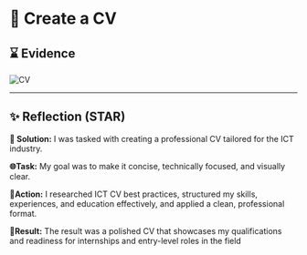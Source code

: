 # 🧳 Create a CV 

## ⌛ Evidence 

![CV](https://github.com/user-attachments/assets/ba3c443c-73eb-4ad2-9795-7a6cf1c4a3c0)

****

## ✨ Reflection (STAR)

**👾 Solution:** I was tasked with creating a professional CV tailored for the ICT industry.

**🌐Task:** My goal was to make it concise, technically focused, and visually clear.

**👀Action:** I researched ICT CV best practices, structured my skills, experiences, and education effectively, and applied a clean, professional format.

**💭Result:** The result was a polished CV that showcases my qualifications and readiness for internships and entry-level roles in the field
